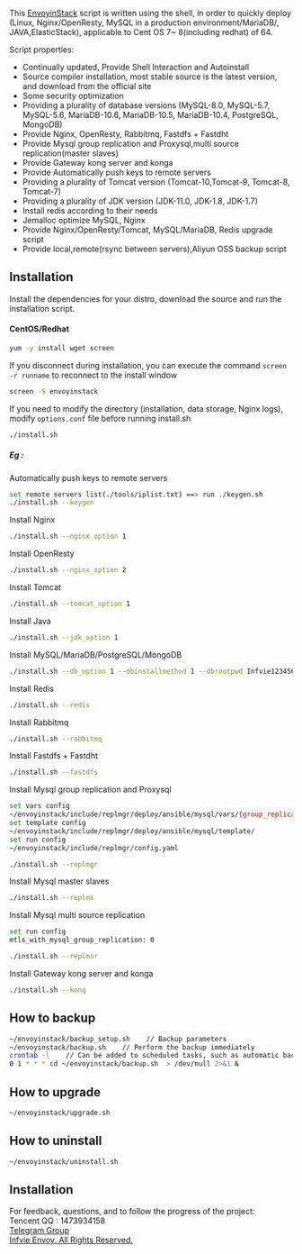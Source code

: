 This [EnvoyinStack](https://mirrors.infvie.org/envoyinstack/) script is written using the shell, in order to quickly deploy (Linux, Nginx/OpenResty, MySQL in a production environment/MariaDB/, JAVA,ElasticStack), applicable to Cent
OS 7~ 8(including redhat) of 64.

Script properties:
- Continually updated, Provide Shell Interaction and Autoinstall
- Source compiler installation, most stable source is the latest version, and download from the official site
- Some security optimization
- Providing a plurality of database versions (MySQL-8.0, MySQL-5.7, MySQL-5.6, MariaDB-10.6, MariaDB-10.5, MariaDB-10.4, PostgreSQL, MongoDB)
- Provide Nginx, OpenResty, Rabbitmq, Fastdfs + Fastdht
- Provide Mysql group replication and Proxysql,multi source replication(master slaves)
- Provide Gateway kong server and konga
- Provide Automatically push keys to remote servers
- Providing a plurality of Tomcat version (Tomcat-10,Tomcat-9, Tomcat-8, Tomcat-7)
- Providing a plurality of JDK version (JDK-11.0, JDK-1.8, JDK-1.7)
- Install redis according to their needs
- Jemalloc optimize MySQL, Nginx
- Provide Nginx/OpenResty/Tomcat, MySQL/MariaDB, Redis upgrade script
- Provide local,remote(rsync between servers),Aliyun OSS backup script

## Installation
Install the dependencies for your distro, download the source and run the installation script.

#### CentOS/Redhat

```bash
yum -y install wget screen
```

If you disconnect during installation, you can execute the command `screen -r runname` to reconnect to the install window
```bash
screen -S envoyinstack 
```

If you need to modify the directory (installation, data storage, Nginx logs), modify `options.conf` file before running install.sh
```bash
./install.sh
```
##### Eg :

Automatically push keys to remote servers
```bash
set remote servers list(./tools/iplist.txt) ==> run ./keygen.sh
./install.sh --keygen 

```
Install Nginx
```bash
./install.sh --nginx_option 1 
```
Install OpenResty
```bash
./install.sh --nginx_option 2
```
Install Tomcat
```bash
./install.sh --tomcat_option 1 
```
Install Java
```bash
./install.sh --jdk_option 1 
```
Install MySQL/MariaDB/PostgreSQL/MongoDB
```bash
./install.sh --db_option 1 --dbinstallmethod 1 --dbrootpwd Infvie123456
```
Install Redis
```bash
./install.sh --redis
```
Install Rabbitmq
```bash
./install.sh --rabbitmq
```
Install Fastdfs + Fastdht
```bash
./install.sh --fastdfs
```
Install Mysql group replication and Proxysql
```bash
set vars config
~/envoyinstack/include/replmgr/deploy/ansible/mysql/vars/{group_replication.yaml,master_slaves.yaml,multi_source_replication.yaml}
set template config
~/envoyinstack/include/replmgr/deploy/ansible/mysql/template/
set run config
~/envoyinstack/include/replmgr/config.yaml

./install.sh --replmgr
```
Install Mysql master slaves
```bash
./install.sh --replms
```
Install Mysql multi source replication
```bash
set run config
mtls_with_mysql_group_replication: 0

./install.sh --replmsr
```
Install Gateway kong server and konga
```bash
./install.sh --kong
```
## How to backup

```bash
~/envoyinstack/backup_setup.sh    // Backup parameters
~/envoyinstack/backup.sh    // Perform the backup immediately
crontab -l    // Can be added to scheduled tasks, such as automatic backups every day 1:00
0 1 * * * cd ~/envoyinstack/backup.sh  > /dev/null 2>&1 &
```

## How to upgrade

```bash
~/envoyinstack/upgrade.sh
```

## How to uninstall

```bash
~/envoyinstack/uninstall.sh
```

## Installation

For feedback, questions, and to follow the progress of the project: <br />
Tencent QQ : 1473934158 <br />
[Telegram Group](https://t.me/ErinYeo)<br />
[Infvie Envoy. All Rights Reserved.](https://www.infvie.com)<br />
